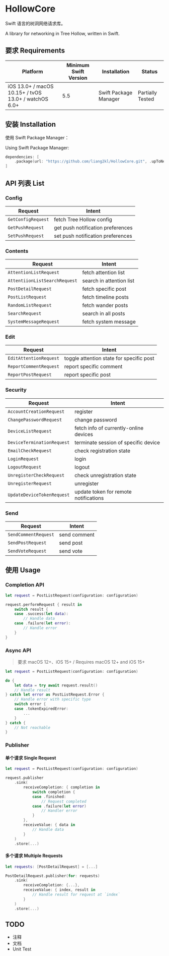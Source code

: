 # HollowCore

Swift 语言的树洞网络请求库。

A library for networking in Tree Hollow, written in Swift.

## 要求 Requirements

| Platform | Minimum Swift Version | Installation | Status |
| --- | --- | --- | --- |
| iOS 13.0+ / macOS 10.15+ / tvOS 13.0+ / watchOS 6.0+ | 5.5 | Swift Package Manager | Partially Tested |

## 安装 Installation

使用 Swift Package Manager：

Using Swift Package Manager:

```swift
dependencies: [
    .package(url: "https://github.com/liang2kl/HollowCore.git", .upToNextMajor(from: "0.1"))
]
```

## API 列表 List

### Config

| Request | Intent |
| --- | --- |
| `GetConfigRequest` | fetch Tree Hollow config |
| `GetPushRequest` | get push notification preferences |
| `SetPushRequest` | set push notification preferences |

### Contents

| Request | Intent |
| --- | --- |
| `AttentionListRequest` | fetch attention list |
| `AttentiionListSearchRequest` | search in attention list |
| `PostDetailRequest` | fetch specific post |
| `PostListRequest` | fetch timeline posts |
| `RandomListRequest` | fetch wander posts |
| `SearchRequest` | search in all posts |
| `SystemMessageRequest` | fetch system message |

### Edit

| Request | Intent |
| --- | --- |
| `EditAttentionRequest` | toggle attention state for specific post |
| `ReportCommentRequest` | report specific comment |
| `ReportPostRequest` | report specific post |

### Security

| Request | Intent |
| --- | --- |
| `AccountCreationRequest` | register |
| `ChangePasswordRequest` | change password |
| `DeviceListRequest` | fetch info of currently-online devices |
| `DeviceTerminationRequest` | terminate session of specific device |
| `EmailCheckRequest` | check registration state |
| `LoginRequest` | login |
| `LogoutRequest` | logout |
| `UnregisterCheckRequest` | check unregistration state |
| `UnregisterRequest` | unregister |
| `UpdateDeviceTokenRequest` | update token for remote notifications |

### Send

| Request | Intent |
| --- | --- |
| `SendCommentRequest` | send comment |
| `SendPostRequest` | send post |
| `SendVoteRequest` | send vote |

## 使用 Usage

### Completion API

```swift
let request = PostListRequest(configuration: configuration)

request.performRequest { result in
    switch result {
    case .success(let data):
        // Handle data
    case .failure(let error):
        // Handle error
    }
}
```

### Async API

> 要求 macOS 12+、iOS 15+ / Requires macOS 12+ and iOS 15+

```swift
let request = PostListRequest(configuration: configuration)

do {
    let data = try await request.result()
    // Handle result
} catch let error as PostListRequest.Error {
    // Handle error with specific type
    switch error {
    case .tokenExpiredError:
        ...
    }
} catch {
    // Not reachable
}
```

### Publisher

#### 单个请求 Single Request

```swift
let request = PostListRequest(configuration: configuration)

request.publisher
    .sink(
        receiveCompletion: { completion in
            switch completion {
            case .finished:
                // Request completed
            case .failure(let error)
                // Handler error
            }
        }, 
        receiveValue: { data in
            // Handle data
        }
    )
    .store(...)
```

#### 多个请求 Multiple Requests

```swift
let requests: [PostDetailRequest] = [...]

PostDetailRequest.publisher(for: requests)
    .sink(
        receiveCompletion: {...}, 
        receiveValue: { index, result in
            // Handle result for request at `index`
        }
    )
    .store(...)
```

## TODO

- 注释
- 文档
- Unit Test
